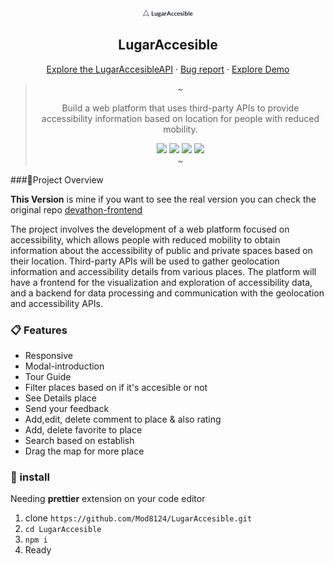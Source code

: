 <div align="center">

<img src="/public/assets/logo/logo-black.svg" width="80"/>

<h2>LugarAccesible</h2>

<a href="https://github.com/Mod8124/LugarAccesible-back">Explore the LugarAccesibleAPI</a>
·
<a href="https://github.com/Mod8124/LugarAccesible/issues">Bug report</a>
·
<a href="">Explore Demo</a>

> ~
>
> <p>Build a web platform that uses third-party APIs to provide accessibility information based on location for people with reduced mobility.</p>
> <img src="https://img.shields.io/badge/react-%2320232a.svg?style=for-the-badge&logo=react&logoColor=%2361DAFB">
> <img src="https://img.shields.io/badge/redux-%23593d88.svg?style=for-the-badge&logo=redux&logoColor=white">
> <img src="https://img.shields.io/badge/tailwindcss-%2338B2AC.svg?style=for-the-badge&logo=tailwind-css&logoColor=white">
> <img src="https://img.shields.io/badge/-TestingLibrary-%23E33332?style=for-the-badge&logo=testing-library&logoColor=white">
> <br/>
> ~
> </div>

###📃Project Overview

**This Version** is mine if you want to see the real version you can check the original repo [devathon-frontend](https://github.com/joserangel25/devathon-frontend)

The project involves the development of a web platform focused on accessibility, which allows people with reduced mobility to obtain information about the accessibility of public and private spaces based on their location. Third-party APIs will be used to gather geolocation information and accessibility details from various places. The platform will have a frontend for the visualization and exploration of accessibility data, and a backend for data processing and communication with the geolocation and accessibility APIs.

### 📋 Features

- Responsive
- Modal-introduction
- Tour Guide
- Filter places based on if it's accesible or not
- See Details place
- Send your feedback
- Add,edit, delete comment to place & also rating
- Add, delete favorite to place
- Search based on establish
- Drag the map for more place

### 🧮 install

Needing **prettier** extension on your code editor

1. clone `https://github.com/Mod8124/LugarAccesible.git`
2. `cd LugarAccesible`
3. `npm i`
4. Ready
